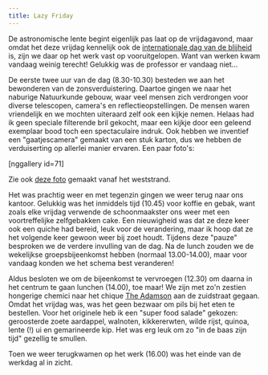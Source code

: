 ```yaml
---
title: Lazy Friday
---
```

[1]: http://www.dayofhappiness.net/
[2]: https://www.facebook.com/uniofsta/photos/a.194383547354754.41809.194382270688215/668268446632926/?type=1
[3]: http://theadamson.com/

De astronomische lente begint eigenlijk pas laat op de vrijdagavond, maar omdat het deze vrijdag kennelijk ook de [internationale dag van de blijheid][1] is, zijn we daar op het werk vast op vooruitgelopen. Want van werken kwam vandaag weinig terecht! Gelukkig was de professor er vandaag niet...

De eerste twee uur van de dag (8.30-10.30) besteden we aan het bewonderen van de zonsverduistering. Daartoe gingen we naar het naburige Natuurkunde gebouw, waar veel mensen zich verdrongen voor diverse telescopen, camera's en reflectieopstellingen. De mensen waren vriendelijk en we mochten uiteraard zelf ook een kijkje nemen. Helaas had ik geen speciale filterende bril gekocht, maar een kijkje door een geleend exemplaar bood toch een spectaculaire indruk. Ook hebben we inventief een "gaatjescamera" gemaakt van een stuk karton, dus we hebben de verduiserting op allerlei manier ervaren. Een paar foto's:

[nggallery id=71]

Zie ook [deze foto][2] gemaakt vanaf het weststrand.

Het was prachtig weer en met tegenzin gingen we weer terug naar ons kantoor. Gelukkig was het inmiddels tijd (10.45) voor koffie en gebak, want zoals elke vrijdag verwende de schoonmaakster ons weer met een voortreffelijke zelfgebakken cake. Een nieuwigheid was dat ze deze keer ook een quiche had bereid, leuk voor de verandering, maar ik hoop dat ze het volgende keer gewoon weer bij zoet houdt. Tijdens deze "pauze" besproken we de verdere invulling van de dag. Na de lunch zouden we de wekelijkse groepsbijeenkomst hebben (normaal 13.00-14.00), maar voor vandaag konden we het schema best veranderen!

Aldus besloten we om de bijeenkomst te vervroegen (12.30) om daarna in het centrum te gaan lunchen (14.00), toe maar! We zijn met zo'n zestien hongerige chemici naar het chique [The Adamson][3] aan de zuidstraat gegaan. Omdat het vrijdag was, was het geen bezwaar om pils bij het eten te bestellen. Voor het originele heb ik een "super food salade" gekozen: geroosterde zoete aardappel, walnoten, kikkererwten, wilde rijst, quinoa, lente (!) ui en gemarineerde kip. Het was erg leuk om zo "in de baas zijn tijd" gezellig te smullen.

Toen we weer terugkwamen op het werk (16.00) was het einde van de werkdag al in zicht.